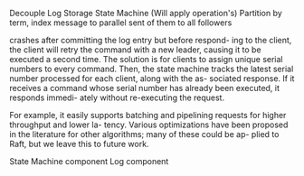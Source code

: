 Decouple
Log Storage
State Machine (Will apply operation's)
Partition by term, index message to parallel sent of them to all followers

crashes after committing the log entry but before respond-
ing to the client, the client will retry the command with a
new leader, causing it to be executed a second time. The
solution is for clients to assign unique serial numbers to
every command. Then, the state machine tracks the latest
serial number processed for each client, along with the as-
sociated response. If it receives a command whose serial
number has already been executed, it responds immedi-
ately without re-executing the request.

For example, it easily supports batching and
pipelining requests for higher throughput and lower la-
tency. Various optimizations have been proposed in the
literature for other algorithms; many of these could be ap-
plied to Raft, but we leave this to future work.

State Machine component
Log component